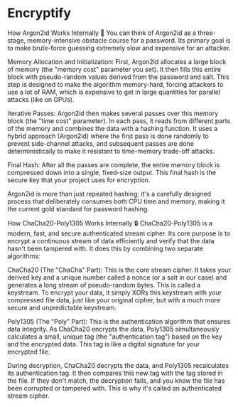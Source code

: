 # Encryptify

How Argon2id Works Internally 🔑
You can think of Argon2id as a three-stage, memory-intensive obstacle course for a password. Its primary goal is to make brute-force guessing extremely slow and expensive for an attacker.

Memory Allocation and Initialization: First, Argon2id allocates a large block of memory (the "memory cost" parameter you set). It then fills this entire block with pseudo-random values derived from the password and salt. This step is designed to make the algorithm memory-hard, forcing attackers to use a lot of RAM, which is expensive to get in large quantities for parallel attacks (like on GPUs).

Iterative Passes: Argon2id then makes several passes over this memory block (the "time cost" parameter). In each pass, it reads from different parts of the memory and combines the data with a hashing function. It uses a hybrid approach (Argon2id) where the first pass is done randomly to prevent side-channel attacks, and subsequent passes are done deterministically to make it resistant to time-memory trade-off attacks.

Final Hash: After all the passes are complete, the entire memory block is compressed down into a single, fixed-size output. This final hash is the secure key that your project uses for encryption.

Argon2id is more than just repeated hashing; it's a carefully designed process that deliberately consumes both CPU time and memory, making it the current gold standard for password hashing.

How ChaCha20-Poly1305 Works Internally 🔒
ChaCha20-Poly1305 is a modern, fast, and secure authenticated stream cipher. Its core purpose is to encrypt a continuous stream of data efficiently and verify that the data hasn't been tampered with. It does this by combining two separate algorithms:

ChaCha20 (The "ChaCha" Part): This is the core stream cipher. It takes your derived key and a unique number called a nonce (or a salt in our case) and generates a long stream of pseudo-random bytes. This is called a keystream. To encrypt your data, it simply XORs this keystream with your compressed file data, just like your original cipher, but with a much more secure and unpredictable keystream.

Poly1305 (The "Poly" Part): This is the authentication algorithm that ensures data integrity. As ChaCha20 encrypts the data, Poly1305 simultaneously calculates a small, unique tag (the "authentication tag") based on the key and the encrypted data. This tag is like a digital signature for your encrypted file.

During decryption, ChaCha20 decrypts the data, and Poly1305 recalculates its authentication tag. It then compares this new tag with the tag stored in the file. If they don't match, the decryption fails, and you know the file has been corrupted or tampered with. This is why it's called an authenticated stream cipher.